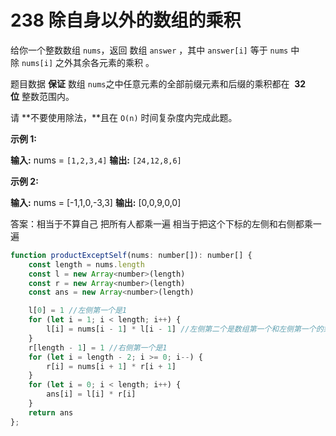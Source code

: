 # 238 除自身以外的数组的乘积
给你一个整数数组 `nums`，返回 数组 `answer` ，其中 `answer[i]` 等于 `nums` 中除 `nums[i]` 之外其余各元素的乘积 。

题目数据 **保证** 数组 `nums`之中任意元素的全部前缀元素和后缀的乘积都在  **32 位** 整数范围内。

请 **不要使用除法，**且在 `O(n)` 时间复杂度内完成此题。

**示例 1:**

**输入:** nums = `[1,2,3,4]`
**输出:** `[24,12,8,6]`

**示例 2:**

**输入:** nums = [-1,1,0,-3,3]
**输出:** [0,0,9,0,0]


答案：相当于不算自己 把所有人都乘一遍
相当于把这个下标的左侧和右侧都乘一遍

```js
function productExceptSelf(nums: number[]): number[] {
    const length = nums.length
    const l = new Array<number>(length)
    const r = new Array<number>(length)
    const ans = new Array<number>(length)

    l[0] = 1 //左侧第一个是1
    for (let i = 1; i < length; i++) {
        l[i] = nums[i - 1] * l[i - 1] //左侧第二个是数组第一个和左侧第一个的乘积
    }
    r[length - 1] = 1 //右侧第一个是1
    for (let i = length - 2; i >= 0; i--) {
        r[i] = nums[i + 1] * r[i + 1]
    }
    for (let i = 0; i < length; i++) {
        ans[i] = l[i] * r[i]
    }
    return ans
};
```